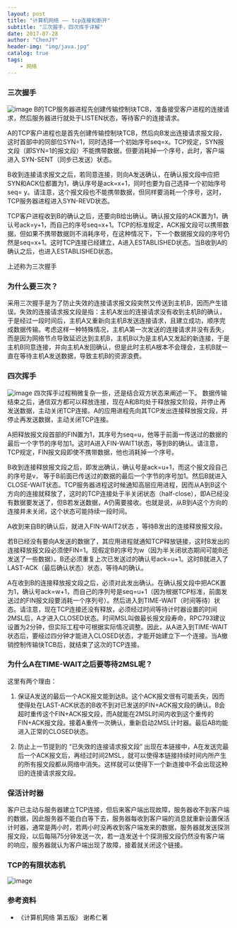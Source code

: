 ```yaml
---
layout: post
title: "计算机网络 —— tcp连接和断开"
subtitle: "三次握手，四次挥手详解"
date: 2017-07-28
author: "ChenJY"
header-img: "img/java.jpg"
catalog: true
tags: 
    - 网络
---
```


### 三次握手
![image](http://blog.chinaunix.net/attachment/201310/1/28263175_1380611229SPU6.png)
B的TCP服务器进程先创建传输控制块TCB，准备接受客户进程的连接请求，然后服务器进行就处于LISTEN状态，等待客户的连接请求。

A的TCP客户进程也是首先创建传输控制块TCB，然后向B发出连接请求报文段，这时首部中的同部位SYN=1，同时选择一个初始序号seq=x。TCP规定，SYN报文段（即SYN=1的报文段）不能携带数据，但要消耗掉一个序号，此时，客户端进入 SYN-SENT（同步已发送）状态。

B收到连接请求报文之后，若同意连接，则向A发送确认，在确认报文段中应把SYN和ACK位都置为1，确认序号是ack=x+1，同时也要为自己选择一个初始序号seq= y。请注意，这个报文段也不能携带数据，但同样要消耗一个序号，这时，TCP服务器进程进入SYN-REVD状态。

TCP客户进程收到B的确认之后，还要向B给出确认。确认报文段的ACK置为1，确认号ack=y+1，而自己的序号seq=x+1。TCP的标准规定，ACK报文段可以携带数据，但如果不携带数据则不消耗序号，在这种情况下，下一个数据报文段的序号仍然是seq=x+1。这时TCP连接已经建立，A进入ESTABLISHED状态。当B收到A的确认之后，也进入ESTABLISHED状态。

上述称为三次握手

### 为什么要三次？
采用三次握手是为了防止失效的连接请求报文段突然又传送到主机B，因而产生错误。失效的连接请求报文段是指：主机A发出的连接请求没有收到主机B的确认，于是经过一段时间后，主机A又重新向主机B发送连接请求，且建立成功，顺序完成数据传输。考虑这样一种特殊情况，主机A第一次发送的连接请求并没有丢失，而是因为网络节点导致延迟达到主机B，主机B以为是主机A又发起的新连接，于是主机B同意连接，并向主机A发回确认，但是此时主机A根本不会理会，主机B就一直在等待主机A发送数据，导致主机B的资源浪费。

### 四次挥手
![image](http://blog.chinaunix.net/attachment/201310/1/28263175_13806112555gGu.png)
四次挥手过程稍微复杂一些，还是结合双方状态来阐述一下。
数据传输结束之后，通信双方都可以释放连接，现在A和B均处于释放报文阶段，并停止再发送数据，主动关闭TCP连接。A的应用进程先向其TCP发出连接释放报文段，并停止再发送数据，主动关闭TCP连接。

A把释放报文段首部的FIN置为1，其序号为seq=u，他等于前面一传送过的数据的最后一个字节的序号加1。这时A进入FIN-WAIT1状态，等到B的确认。请注意，TCP规定，FIN报文段即使不携带数据，他也消耗掉一个序号。

B收到连接释放报文段之后，即发出确认，确认号是ack=u+1，而这个报文段自己的序号是v， 等于B前面已传送过的数据的最后一个字节的序号加1。然后B就进入CLOSE-WAIT状态。TCP服务器进程这时候通知高层应用进程，因而从A到B这个方向的连接就释放了，这时的TCP连接处于半关闭状态（half-close），即A已经没有数据要发送了，但B若发送数据，A仍需要接收。也就是说，从B到A这个方向的连接并未关闭，这个状态可能持续一段时间。

A收到来自B的确认后，就进入FIN-WAIT2状态 ，等待B发出的连接释放报文段。

若B已经没有要向A发送的数据了，其应用进程就通知TCP释放链接，这时B发出的连接释放报文段必须使FIN=1。现假定B的序号为w（因为半关闭状态期间可能B还发送了一些数据）。B还必须重复上次已发送过的确认号ack=u+1。这时B就进入了LAST-ACK（最后确认状态）状态，等待A的确认。

A在收到B的连接释放报文段之后，必须对此发出确认。在确认报文段中把ACK置为1，确认号ack=w+1，而自己的序列号是seq=u+1（因为根据TCP标准，前面发送过的FIN报文段要消耗一个序列号）。然后进入到TIME-WAIT（时间等待）状态。请注意，现在TCP连接还没有释放，必须经过时间等待计时器设置的时间2MSL后，A才进入CLOSED状态。时间MSL叫做最长报文段寿命，RPC793建议设置为2分钟，但实际工程中可根据实际情况调整。因此，从A进入到TIME-WAIT状态后，要经过四分钟才能进入CLOSED状态，才能开始建立下一个连接。当A撤销控制传输快TCB后，就结束了这次的TCP连接。

### 为什么A在TIME-WAIT之后要等待2MSL呢？
这里有两个理由：
1. 保证A发送的最后一个ACK报文能到达B。这个ACK报文很有可能丢失，因而使得处在LAST-ACK状态的B收不到对已发送的FIN+ACK报文段的确认。B会超时重传这个FIN+ACK报文段，而A就能在2MSL时间内收到这个重传的FIN+ACK报文段。接着A重传一次确认，重新启动2MSL计时器。最后AB均能进入正常的CLOSED状态。

2. 防止上一节提到的 “已失效的连接请求报文段” 出现在本链接中，A在发送完最后一个ACK报文后，再经过时间2MSL，就可以使得本链接持续时间内所产生的所有报文段都从网络中消失。这样就可以使得下一个新连接中不会出现这种旧的连接请求报文段。

### 保活计时器
客户已主动与服务器建立TCP连接，但后来客户端出现故障，服务器收不到客户端的数据，因此服务器不能白白等下去，服务器每收到客户端的消息就重新设置保活计时器，通常是两小时，若两小时没再收到客户端发来的数据，服务器就发送探测报文段，以后每隔75分钟发送一次，若一连发送十个探测报文段仍然没有客户端的响应，服务器就认为客户端出现了故障，接着就关闭这个链接。

### TCP的有限状态机
![image](http://www.cnitblog.com/images/cnitblog_com/wildon/544465b00200001s.png)

### 参考资料
* 《计算机网络 第五版》 谢希仁著

